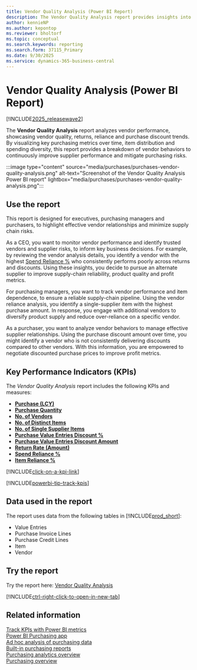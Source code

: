 ```yaml
---
title: Vendor Quality Analysis (Power BI Report)
description: The Vendor Quality Analysis report provides insights into your organization's vendor performance and quality metrics.
author: kennieNP
ms.author: kepontop
ms.reviewer: bholtorf
ms.topic: conceptual
ms.search.keywords: reporting
ms.search.form: 37115_Primary
ms.date: 9/30/2025
ms.service: dynamics-365-business-central
---
```


# Vendor Quality Analysis (Power BI Report)

[!INCLUDE[2025_releasewave2](includes/2025_releasewave2.md)]

The **Vendor Quality Analysis** report analyzes vendor performance, showcasing vendor quality, returns, reliance and purchase discount trends. By visualizing key purchasing metrics over time, item distribution and spending diversity, this report provides a breakdown of vendor behaviors to continuously improve supplier performance and mitigate  purchasing risks.

:::image type="content" source="media/purchases/purchases-vendor-quality-analysis.png" alt-text="Screenshot of the Vendor Quality Analysis Power BI report" lightbox="media/purchases/purchases-vendor-quality-analysis.png":::

## Use the report

This report is designed for executives, purchasing managers and purchasers, to highlight effective vendor relationships and minimize supply chain risks.

As a CEO, you want to monitor vendor performance and identify trusted vendors and supplier risks, to inform key business decisions. For example, by reviewing the vendor analysis details, you identify a vendor with the highest [Spend Reliance %](purchases-powerbi-kpis.md#spend-reliance-) who consistently performs poorly across returns and discounts. Using these insights, you decide to pursue an alternate supplier to improve supply-chain reliability, product quality and profit metrics.

For purchasing managers, you want to track vendor performance and item dependence, to ensure a reliable supply-chain pipeline. Using the vendor reliance analysis, you identify a single-supplier item with the highest purchase amount. In response, you engage with additional vendors to diversify product supply and reduce over-reliance on a specific vendor. 

As a purchaser, you want to analyze vendor behaviors to manage effective supplier relationships. Using the purchase discount amount over time, you might identify a vendor who is not consistently delivering discounts compared to other vendors. With this information, you are empowered to negotiate discounted purchase prices to improve profit metrics.

## Key Performance Indicators (KPIs)

The *Vendor Quality Analysis* report includes the following KPIs and measures: 

- [**Purchase (LCY)**](purchases-powerbi-kpis.md#purchase-lcy)
- [**Purchase Quantity**](purchases-powerbi-kpis.md#purchase-quantity)
- [**No. of Vendors**](purchases-powerbi-kpis.md#no-of-vendors)
- [**No. of Distinct Items**](purchases-powerbi-kpis.md#no-of-distinct-items)
- [**No. of Single Supplier Items**](purchases-powerbi-kpis.md#no-of-single-supplier-items)
- [**Purchase Value Entries Discount %**](purchases-powerbi-kpis.md#purchase-value-entries-discount-)
- [**Purchase Value Entries Discount Amount**](purchases-powerbi-kpis.md#purchase-value-entries-discount-amount)
- [**Return Rate (Amount)**](purchases-powerbi-kpis.md#return-rate-amount)
- [**Spend Reliance %**](purchases-powerbi-kpis.md#spend-reliance-)
- [**Item Reliance %**](purchases-powerbi-kpis.md#item-reliance-)

[!INCLUDE[click-on-a-kpi-link](includes/click-on-a-kpi-link.md)] 

[!INCLUDE[powerbi-tip-track-kpis](includes/powerbi-tip-track-kpis.md)]

## Data used in the report

The report uses data from the following tables in [!INCLUDE[prod_short](includes/prod_short.md)]:

- Value Entries
- Purchase Invoice Lines
- Purchase Credit Lines
- Item
- Vendor

## Try the report

Try the report here: [Vendor Quality Analysis](https://businesscentral.dynamics.com?page=37115)

[!INCLUDE[ctrl-right-click-to-open-in-new-tab](includes/ctrl-right-click-to-open-in-new-tab.md)]

## Related information

[Track KPIs with Power BI metrics](track-kpis-with-power-bi-metrics.md)  
[Power BI Purchasing app](purchases-powerbi-app.md)  
[Ad hoc analysis of purchasing data](ad-hoc-analysis-purchasing.md)  
[Built-in purchasing reports](purchase-reports.md)  
[Purchasing analytics overview](purchasing-analytics-overview.md)  
[Purchasing overview](purchasing-manage-purchasing.md)  
